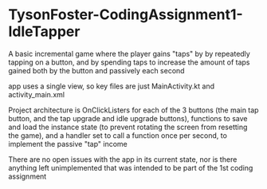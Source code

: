 # TysonFoster-CodingAssignment1-IdleTapper

A basic incremental game where the player gains "taps" by by repeatedly tapping on a button,
and by spending taps to increase the amount of taps gained both by the button and passively each second

app uses a single view, so key files are just MainActivity.kt and activity_main.xml

Project architecture is OnClickListers for each of the 3 buttons (the main tap button,
and the tap upgrade and idle upgrade buttons), functions to save and load
the instance state (to prevent rotating the screen from resetting the game), and a handler
set to call a function once per second, to implement the passive "tap" income

There are no open issues with the app in its current state, nor is there anything left unimplemented
that was intended to be part of the 1st coding assignment
